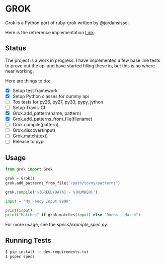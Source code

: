 GROK
====

Grok is a Python port of ruby-grok written by @jordansissel.

Here is the refrerence implementation [Link](https://github.com/jordansissel/ruby-grok)


Status
------

The project is a work in progress. I have implemented a few base line tests to prove out the api and have started filling these in, but this is no where near working.

Here are things to do:

- [x] Setup test framework
- [x] Setup Python classes for dummy api
- [ ] Tox tests for py26, py27, py33, pypy, jython
- [ ] Setup Travis-CI
- [x] Grok.add\_pattern(name, pattern)
- [x] Grok.add\_patterns\_from\_file(filename)
- [ ] Grok.compile(pattern)
- [ ] Grok.discover(input)
- [ ] Grok.match(text)
- [ ] Release to pypi

Usage
-----

```python
from grok import Grok

grok = Grok()
grok.add_patterns_from_file('/path/to/my/patterns')

grok.compile('%{GREEDYDATA} - %{NUMBER}')

input = "My Fancy Input 9999"

print(input)
print("Matches" if grok.matches(input) else "Doens't Match")
```

For more usage, see the _specs/example_spec.py_.

Running Tests
-------------

```bash
$ pip install -r dev-requirements.txt
$ pspec specs
```
